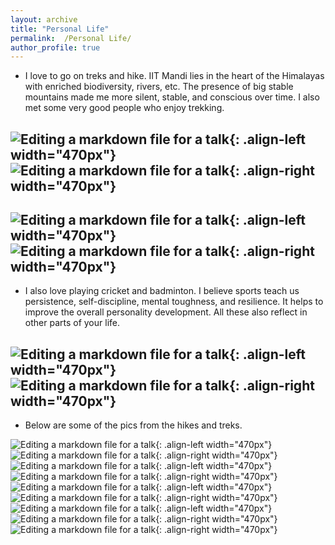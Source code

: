 ```yaml
---
layout: archive
title: "Personal Life"
permalink:  /Personal Life/
author_profile: true
---
```


* I love to go on treks and hike. IIT Mandi lies in the heart of the Himalayas with enriched biodiversity, rivers, etc. The presence of big stable mountains made me more silent, stable, and conscious over time. I also met some very good people who enjoy trekking.

![Editing a markdown file for a talk](/images/DSC_0231.png){: .align-left width="470px"} 
![Editing a markdown file for a talk](/images/DSC_0235.png){: .align-right width="470px"}
---

![Editing a markdown file for a talk](/images/1.png){: .align-left width="470px"} 
![Editing a markdown file for a talk](/images/2.png){: .align-right width="470px"}
---

* I also love playing cricket and badminton. I believe sports teach us persistence, self-discipline, mental toughness, and resilience. It helps to improve the overall personality development. All these also reflect in other parts of your life. 

![Editing a markdown file for a talk](/images/13.png){: .align-left width="470px"} 
![Editing a markdown file for a talk](/images/14.png){: .align-right width="470px"}
---

* Below are some of the pics from the hikes and treks.

![Editing a markdown file for a talk](/images/3.png){: .align-left width="470px"} 
![Editing a markdown file for a talk](/images/4.png){: .align-right width="470px"}
![Editing a markdown file for a talk](/images/5.png){: .align-left width="470px"} 
![Editing a markdown file for a talk](/images/6.png){: .align-right width="470px"}
![Editing a markdown file for a talk](/images/9.png){: .align-left width="470px"} 
![Editing a markdown file for a talk](/images/10.png){: .align-right width="470px"}
![Editing a markdown file for a talk](/images/7.png){: .align-left width="470px"} 
![Editing a markdown file for a talk](/images/8.png){: .align-right width="470px"}
![Editing a markdown file for a talk](/images/15.png){: .align-right width="470px"}






   



